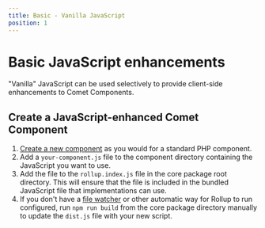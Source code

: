 ```yaml
---
title: Basic - Vanilla JavaScript
position: 1
---
```


# Basic JavaScript enhancements

"Vanilla" JavaScript can be used selectively to provide client-side enhancements to Comet Components. 

## Create a JavaScript-enhanced Comet Component
1. [Create a new component](../../development-core/new-component.md) as you would for a standard PHP component.
2. Add a `your-component.js` file to the component directory containing the JavaScript you want to use.
3. Add the file to the `rollup.index.js` file in the core package root directory. This will ensure that the file is included in the bundled JavaScript file that implementations can use.
4. If you don't have a [file watcher](../../local-dev-deep-dives/tooling-guides/phpstorm.md#file-watchers) or other automatic way for Rollup to run configured, run `npm run build` from the core package directory manually to update the `dist.js` file with your new script. 
